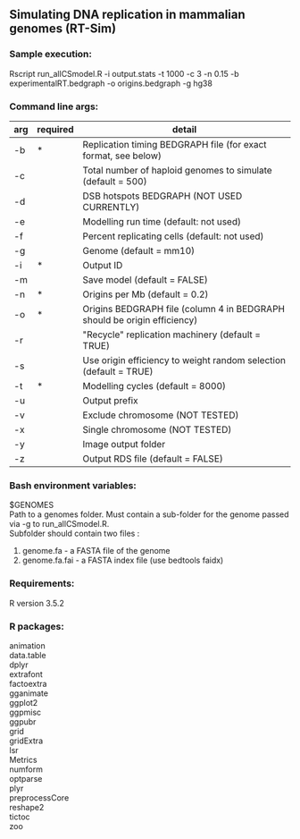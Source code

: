 ## Simulating DNA replication in mammalian genomes (RT-Sim)

### Sample execution:

Rscript run_allCSmodel.R -i output.stats -t 1000 -c 3 -n 0.15 -b experimentalRT.bedgraph -o origins.bedgraph -g hg38

### Command line args:
arg | required | detail
--- | --- | --------------------------------
-b  | *   | Replication timing BEDGRAPH file (for exact format, see below)
-c  |     | Total number of haploid genomes to simulate (default = 500)
-d  |     | DSB hotspots BEDGRAPH (NOT USED CURRENTLY)
-e  |     | Modelling run time (default: not used)
-f  |     | Percent replicating cells (default: not used)
-g  |     | Genome (default = mm10)
-i  |   * | Output ID 
-m  |     | Save model (default = FALSE)
-n  |   * |Origins per Mb (default = 0.2)
-o  |   * |Origins BEDGRAPH file (column 4 in BEDGRAPH should be origin efficiency)
-r  |     | "Recycle" replication machinery (default = TRUE)
-s  |     | Use origin efficiency to weight random selection (default = TRUE)
-t  |   * | Modelling cycles (default = 8000)
-u  |     | Output prefix
-v  |     | Exclude chromosome (NOT TESTED)
-x  |     | Single chromosome (NOT TESTED)
-y  |     | Image output folder
-z  |     | Output RDS file (default = FALSE)

### Bash environment variables: 
$GENOMES  \
Path to a genomes folder. Must contain a sub-folder for the genome passed via -g to run_allCSmodel.R. \
Subfolder should contain two files : 
1) genome.fa - a FASTA file of the genome 
2) genome.fa.fai - a FASTA index file (use bedtools faidx) 

### Requirements: 
R version 3.5.2 

### R packages: 
animation \
data.table \
dplyr \
extrafont \
factoextra \
gganimate \
ggplot2 \
ggpmisc \
ggpubr \
grid \
gridExtra \
lsr \
Metrics \
numform  \
optparse \
plyr \
preprocessCore \
reshape2 \
tictoc \
zoo 



